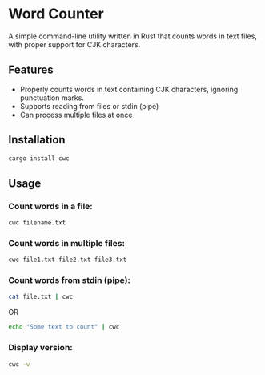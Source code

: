 # Word Counter

A simple command-line utility written in Rust that counts words in text files, with proper support for CJK characters.

## Features

- Properly counts words in text containing CJK characters, ignoring punctuation marks.
- Supports reading from files or stdin (pipe)
- Can process multiple files at once

## Installation

```bash
cargo install cwc
```

## Usage

### Count words in a file:

```bash
cwc filename.txt
```

### Count words in multiple files:

```bash
cwc file1.txt file2.txt file3.txt
```

### Count words from stdin (pipe):

```bash
cat file.txt | cwc
```
OR

```bash
echo "Some text to count" | cwc
```

### Display version:

```bash
cwc -v
```
